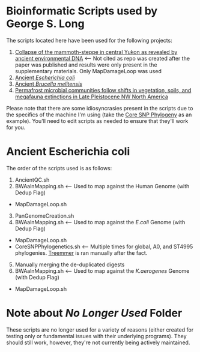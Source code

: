 # Bioinformatic Scripts used by George S. Long
The scripts located here have been used for the following projects:
1. [Collapse of the mammoth-steppe in central Yukon as revealed by ancient environmental DNA](https://doi.org/10.1038/s41467-021-27439-6) <-- Not cited as repo was created after the paper was published and results were only present in the supplementary materials. Only MapDamageLoop was used
2. [Ancient _Escherichia coli_](https://github.com/longg2/AncientEcoli)
3. [Ancient _Brucella melitensis_](https://github.com/longg2/Brucella)
4. [Permafrost microbial communities follow shifts in vegetation, soils, and megafauna extinctions in Late Pleistocene NW North America](https://doi.org/10.1002/edn3.493)

Please note that there are some idiosyncrasies present in the scripts due to the specifics of the machine I'm using (take the [Core SNP Phylogeny](https://github.com/longg2/LongBioinformatics/blob/master/CoreSNPPhylogenetics.sh) as an example). You'll need to edit scripts as needed to ensure that they'll work for you.

# Ancient Escherichia coli
The order of the scripts used is as follows:
1. AncientQC.sh
2. BWAalnMapping.sh <-- Used to map against the Human Genome (with Dedup Flag)
  * MapDamageLoop.sh
3. PanGenomeCreation.sh
4. BWAalnMapping.sh <-- Used to map against the _E.coli_ Genome (with Dedup Flag)
  * MapDamageLoop.sh
  * CoreSNPPhylogenetics.sh <-- Multiple times for global, A0, and ST4995 phylogenies. [Treemmer](https://github.com/fmenardo/Treemmer) is ran manually after the fact.
5. Manually merging the de-duplicated digests
6. BWAalnMapping.sh <-- Used to map against the _K.aerogenes_ Genome (with Dedup Flag)
  * MapDamageLoop.sh

# Note about _No Longer Used_ Folder
These scripts are no longer used for a variety of reasons (either created for testing only or fundamental issues with their underlying programs). They should still work, however, they're not currently being actively maintained.
